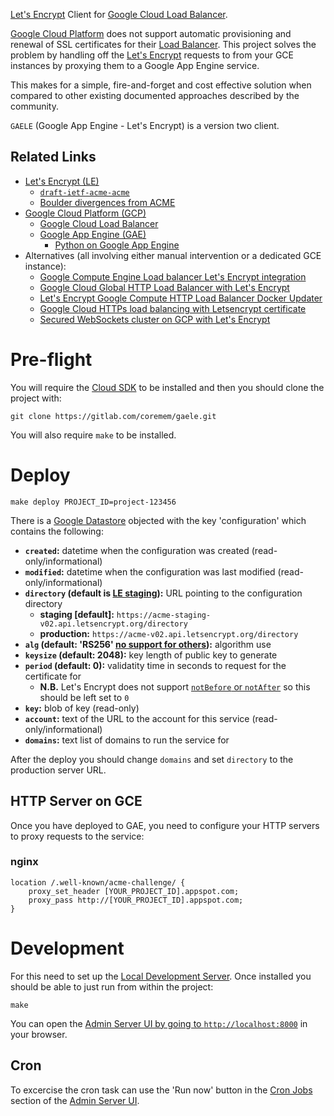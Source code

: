 [Let's Encrypt](https://letsencrypt.org/) Client for [Google Cloud Load Balancer](https://cloud.google.com/load-balancing/).

[Google Cloud Platform](https://cloud.google.com/) does not support automatic provisioning and renewal of SSL certificates for their [Load Balancer](https://cloud.google.com/load-balancing/).  This project solves the problem by handling off the [Let's Encrypt](https://letsencrypt.org/) requests to from your GCE instances by proxying them to a Google App Engine service.

This makes for a simple, fire-and-forget and cost effective solution when compared to other existing documented approaches described by the community.

`GAELE` (Google App Engine - Let's Encrypt) is a version two client.

## Related Links

 * [Let's Encrypt (LE)](https://letsencrypt.org/)
     * [`draft-ietf-acme-acme`](https://datatracker.ietf.org/doc/draft-ietf-acme-acme/)
     * [Boulder divergences from ACME](https://github.com/letsencrypt/boulder/blob/master/docs/acme-divergences.md)
 * [Google Cloud Platform (GCP)](https://cloud.google.com/)
     * [Google Cloud Load Balancer](https://cloud.google.com/load-balancing/)
     * [Google App Engine (GAE)](https://cloud.google.com/appengine/)
         * [Python on Google App Engine](https://cloud.google.com/appengine/docs/python/)
 * Alternatives (all involving either manual intervention or a dedicated GCE instance):
     * [Google Compute Engine Load balancer Let's Encrypt integration](http://blog.vuksan.com/2016/04/18/google-compute-load-balancer-lets-encrypt-integration)
     * [Google Cloud Global HTTP Load Balancer with Let's Encrypt](https://rogerhub.com/~r/sysadmin/2016/07/15/Google-Cloud-Global-HTTP-Load-Balancer-with-Lets-Encrypt/)
     * [Let's Encrypt Google Compute HTTP Load Balancer Docker Updater](https://github.com/bloomapi/letsencrypt-gcloud-balancer)
     * [Google Cloud HTTPs load balancing with Letsencrypt certificate](https://rubyinrails.com/2017/09/18/google-cloud-https-load-balancing-with-letsencrypt-certificate/)
     * [Secured WebSockets cluster on GCP with Let's Encrypt](https://github.com/elegantmonkeys/gcp-letsencrypt-websockets-cluster)

# Pre-flight

You will require the [Cloud SDK](https://cloud.google.com/appengine/docs/standard/python/download) to be installed and then you should clone the project with:

    git clone https://gitlab.com/coremem/gaele.git

You will also require `make` to be installed.

# Deploy

    make deploy PROJECT_ID=project-123456

There is a [Google Datastore](https://cloud.google.com/appengine/docs/standard/python/datastore/) objected with the key 'configuration' which contains the following:

 * **`created`:** datetime when the configuration was created (read-only/informational)
 * **`modified`:** datetime when the configuration was last modified (read-only/informational)
 * **`directory` (default is [LE staging](https://letsencrypt.org/docs/staging-environment/)):** URL pointing to the configuration directory
     * **staging [default]:** `https://acme-staging-v02.api.letsencrypt.org/directory`
     * **production:** `https://acme-v02.api.letsencrypt.org/directory`
 * **`alg` (default: 'RS256' [no support for others](https://gitlab.com/coremem/gaele/issues/2)):** algorithm use
 * **`keysize` (default: 2048):** key length of public key to generate
 * **`period` (default: 0):** validatity time in seconds to request for the certificate for
     * **N.B.** Let's Encrypt does not support [`notBefore` or `notAfter`](https://tools.ietf.org/html/draft-ietf-acme-acme-13#section-7.1.3) so this should be left set to `0`
 * **`key`:** blob of key (read-only)
 * **`account`:** text of the URL to the account for this service (read-only/informational)
 * **`domains`:** text list of domains to run the service for

After the deploy you should change `domains` and set `directory` to the production server URL.

## HTTP Server on GCE

Once you have deployed to GAE, you need to configure your HTTP servers to proxy requests to the service:

### nginx

    location /.well-known/acme-challenge/ {
        proxy_set_header [YOUR_PROJECT_ID].appspot.com;
        proxy_pass http://[YOUR_PROJECT_ID].appspot.com;
    }

# Development

For this need to set up the [Local Development Server](https://cloud.google.com/appengine/docs/standard/python/tools/using-local-server).  Once installed you should be able to just run from within the project:

    make

You can open the [Admin Server UI by going to `http://localhost:8000`](http://localhost:8000) in your browser.

## Cron

To excercise the cron task can use the 'Run now' button in the [Cron Jobs](http://localhost:8000/cron) section of the [Admin Server UI](http://localhost:8000).
